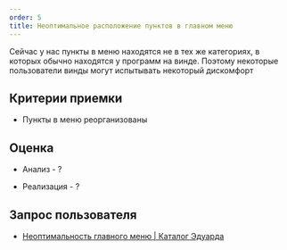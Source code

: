 ```yaml
---
order: 5
title: Неоптимальное расположение пунктов в главном меню
---
```


Сейчас у нас пункты в меню находятся не в тех же категориях, в которых обычно находятся у программ на винде. Поэтому некоторые пользователи винды могут испытывать некоторый дискомфорт

## Критерии приемки

-  Пункты в меню реорганизованы

## Оценка

-  Анализ - ?

-  Реализация - ?

## Запрос пользователя

-  [Неоптимальность главного меню | Каталог Эдуарда](https://dut-gramax.l3.cx/gramax-dumb-user/zametki-osvoeniya/neoptimalnost-glavnogo-menyu)